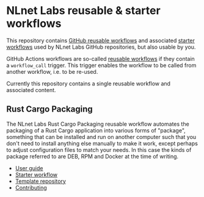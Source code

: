 # NLnet Labs reusable & starter workflows

This repository contains [GitHub reusable workflows](https://docs.github.com/en/actions/using-workflows/reusing-workflows) and associated [starter workflows](https://docs.github.com/en/actions/using-workflows/creating-starter-workflows-for-your-organization) used by NLnet Labs GitHub repositories, but also usable by you.

GitHub Actions workflows are so-called [reusable workflows](https://docs.github.com/en/actions/using-workflows/reusing-workflows) if they contain a `workflow_call` trigger. This trigger enables the workflow to be called from another workflow, i.e. to be re-used.

Currently this repository contains a single reusable workflow and associated content.

## Rust Cargo Packaging

The NLnet Labs Rust Cargo Packaging reusable workflow automates the packaging of a Rust Cargo application into various forms of "package", something that can be installed and run on another computer such that you don't need to install anything else manually to make it work, except perhaps to adjust configuration files to match your needs. In this case the kinds of package referred to are DEB, RPM and Docker at the time of writing.

  - [User guide](./pkg_workflow/README.md)
  - [Starter workflow](./pkg_workflow/starter_workflow.md)
  - [Template repository](./pkg_workflow/template_repository.md)
  - [Contributing](./pkg_workflow/develop/README.md)

